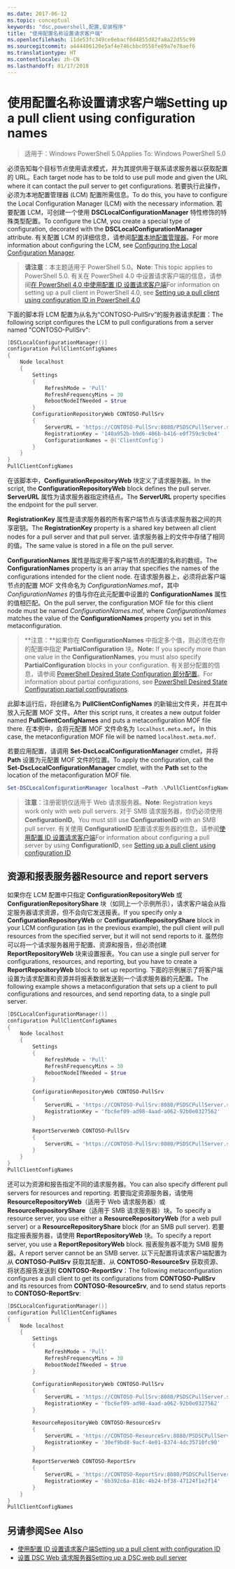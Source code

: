 ```yaml
---
ms.date: 2017-06-12
ms.topic: conceptual
keywords: "dsc,powershell,配置,安装程序"
title: "使用配置名称设置请求客户端"
ms.openlocfilehash: 11de53fc349ce0ebacf0d4855d82fa8a22d55c99
ms.sourcegitcommit: a444406120e5af4e746cbbc0558fe89a7e78aef6
ms.translationtype: HT
ms.contentlocale: zh-CN
ms.lasthandoff: 01/17/2018
---
```

# <a name="setting-up-a-pull-client-using-configuration-names"></a><span data-ttu-id="aafb6-103">使用配置名称设置请求客户端</span><span class="sxs-lookup"><span data-stu-id="aafb6-103">Setting up a pull client using configuration names</span></span>

> <span data-ttu-id="aafb6-104">适用于：Windows PowerShell 5.0</span><span class="sxs-lookup"><span data-stu-id="aafb6-104">Applies To: Windows PowerShell 5.0</span></span>

<span data-ttu-id="aafb6-105">必须告知每个目标节点使用请求模式，并为其提供用于联系请求服务器以获取配置的 URL。</span><span class="sxs-lookup"><span data-stu-id="aafb6-105">Each target node has to be told to use pull mode and given the URL where it can contact the pull server to get configurations.</span></span>
<span data-ttu-id="aafb6-106">若要执行此操作，必须为本地配置管理器 (LCM) 配置所需信息。</span><span class="sxs-lookup"><span data-stu-id="aafb6-106">To do this, you have to configure the Local Configuration Manager (LCM) with the necessary information.</span></span>
<span data-ttu-id="aafb6-107">若要配置 LCM，可创建一个使用 **DSCLocalConfigurationManager** 特性修饰的特殊类型配置。</span><span class="sxs-lookup"><span data-stu-id="aafb6-107">To configure the LCM, you create a special type of configuration, decorated with the **DSCLocalConfigurationManager** attribute.</span></span>
<span data-ttu-id="aafb6-108">有关配置 LCM 的详细信息，请参阅[配置本地配置管理器](metaConfig.md)。</span><span class="sxs-lookup"><span data-stu-id="aafb6-108">For more information about configuring the LCM, see [Configuring the Local Configuration Manager](metaConfig.md).</span></span>

> <span data-ttu-id="aafb6-109">**请注意**：本主题适用于 PowerShell 5.0。</span><span class="sxs-lookup"><span data-stu-id="aafb6-109">**Note**: This topic applies to PowerShell 5.0.</span></span>
<span data-ttu-id="aafb6-110">有关在 PowerShell 4.0 中设置请求客户端的信息，请参阅[在 PowerShell 4.0 中使用配置 ID 设置请求客户端](pullClientConfigID4.md)</span><span class="sxs-lookup"><span data-stu-id="aafb6-110">For information on setting up a pull client in PowerShell 4.0, see [Setting up a pull client using configuration ID in PowerShell 4.0](pullClientConfigID4.md)</span></span>

<span data-ttu-id="aafb6-111">下面的脚本将 LCM 配置为从名为“CONTOSO-PullSrv”的服务器请求配置：</span><span class="sxs-lookup"><span data-stu-id="aafb6-111">The following script configures the LCM to pull configurations from a server named "CONTOSO-PullSrv":</span></span>

```powershell
[DSCLocalConfigurationManager()]
configuration PullClientConfigNames
{
    Node localhost
    {
        Settings
        {
            RefreshMode = 'Pull'
            RefreshFrequencyMins = 30
            RebootNodeIfNeeded = $true
        }
        ConfigurationRepositoryWeb CONTOSO-PullSrv
        {
            ServerURL = 'https://CONTOSO-PullSrv:8080/PSDSCPullServer.svc'
            RegistrationKey = '140a952b-b9d6-406b-b416-e0f759c9c0e4'
            ConfigurationNames = @('ClientConfig')
        }
    }
}
PullClientConfigNames
```

<span data-ttu-id="aafb6-112">在该脚本中，**ConfigurationRepositoryWeb** 块定义了请求服务器。</span><span class="sxs-lookup"><span data-stu-id="aafb6-112">In the script, the **ConfigurationRepositoryWeb** block defines the pull server.</span></span>
<span data-ttu-id="aafb6-113">**ServerURL** 属性为请求服务器指定终结点。</span><span class="sxs-lookup"><span data-stu-id="aafb6-113">The **ServerURL** property specifies the endpoint for the pull server.</span></span>

<span data-ttu-id="aafb6-114">**RegistrationKey** 属性是请求服务器的所有客户端节点与该请求服务器之间的共享密钥。</span><span class="sxs-lookup"><span data-stu-id="aafb6-114">The **RegistrationKey** property is a shared key between all client nodes for a pull server and that pull server.</span></span>
<span data-ttu-id="aafb6-115">请求服务器上的文件中存储了相同的值。</span><span class="sxs-lookup"><span data-stu-id="aafb6-115">The same value is stored in a file on the pull server.</span></span>

<span data-ttu-id="aafb6-116">**ConfigurationNames** 属性是指定用于客户端节点的配置的名称的数组。</span><span class="sxs-lookup"><span data-stu-id="aafb6-116">The **ConfigurationNames** property is an array that specifies the names of the configurations intended for the client node.</span></span>
<span data-ttu-id="aafb6-117">在请求服务器上，必须将此客户端节点的配置 MOF 文件命名为 *ConfigurationNames*.mof，其中 *ConfigurationNames* 的值与你在此元配置中设置的 **ConfigurationNames** 属性的值相匹配。</span><span class="sxs-lookup"><span data-stu-id="aafb6-117">On the pull server, the configuration MOF file for this client node must be named *ConfigurationNames*.mof, where *ConfigurationNames* matches the value of the **ConfigurationNames** property you set in this metaconfiguration.</span></span>

><span data-ttu-id="aafb6-118">**注意：**如果你在 **ConfigurationNames** 中指定多个值，则必须也在你的配置中指定 **PartialConfiguration** 块。</span><span class="sxs-lookup"><span data-stu-id="aafb6-118">**Note:** If you specify more than one value in the **ConfigurationNames**, you must also specify **PartialConfiguration** blocks in your configuration.</span></span>
<span data-ttu-id="aafb6-119">有关部分配置的信息，请参阅 [PowerShell Desired State Configuration 部分配置](partialConfigs.md)。</span><span class="sxs-lookup"><span data-stu-id="aafb6-119">For information about partial configurations, see [PowerShell Desired State Configuration partial configurations](partialConfigs.md).</span></span>

<span data-ttu-id="aafb6-120">此脚本运行后，将创建名为 **PullClientConfigNames** 的新输出文件夹，并在其中放入元配置 MOF 文件。</span><span class="sxs-lookup"><span data-stu-id="aafb6-120">After this script runs, it creates a new output folder named **PullClientConfigNames** and puts a metaconfiguration MOF file there.</span></span>
<span data-ttu-id="aafb6-121">在本例中，会将元配置 MOF 文件命名为 `localhost.meta.mof`。</span><span class="sxs-lookup"><span data-stu-id="aafb6-121">In this case, the metaconfiguration MOF file will be named `localhost.meta.mof`.</span></span>

<span data-ttu-id="aafb6-122">若要应用配置，请调用 **Set-DscLocalConfigurationManager** cmdlet，并将 **Path** 设置为元配置 MOF 文件的位置。</span><span class="sxs-lookup"><span data-stu-id="aafb6-122">To apply the configuration, call the **Set-DscLocalConfigurationManager** cmdlet, with the **Path** set to the location of the metaconfiguration MOF file.</span></span>

```powershell
Set-DSCLocalConfigurationManager localhost –Path .\PullClientConfigNames –Verbose.
```

> <span data-ttu-id="aafb6-123">**注意**：注册密钥仅适用于 Web 请求服务器。</span><span class="sxs-lookup"><span data-stu-id="aafb6-123">**Note**: Registration keys work only with web pull servers.</span></span>
<span data-ttu-id="aafb6-124">对于 SMB 请求服务器，你仍必须使用 **ConfigurationID**。</span><span class="sxs-lookup"><span data-stu-id="aafb6-124">You must still use **ConfigurationID** with an SMB pull server.</span></span>
<span data-ttu-id="aafb6-125">有关使用 **ConfigurationID** 配置请求服务器的信息，请参阅[使用配置 ID 设置请求客户端](PullClientConfigNames.md)</span><span class="sxs-lookup"><span data-stu-id="aafb6-125">For information about configuring a pull server by using **ConfigurationID**, see [Setting up a pull client using configuration ID](PullClientConfigNames.md)</span></span>

## <a name="resource-and-report-servers"></a><span data-ttu-id="aafb6-126">资源和报表服务器</span><span class="sxs-lookup"><span data-stu-id="aafb6-126">Resource and report servers</span></span>

<span data-ttu-id="aafb6-127">如果你在 LCM 配置中只指定 **ConfigurationRepositoryWeb** 或 **ConfigurationRepositoryShare** 块（如同上一个示例所示），请求客户端会从指定服务器请求资源，但不会向它发送报表。</span><span class="sxs-lookup"><span data-stu-id="aafb6-127">If you specify only a **ConfigurationRepositoryWeb** or **ConfigurationRepositoryShare** block in your LCM configuration (as in the previous example), the pull client will pull resources from the specified server, but it will not send reports to it.</span></span>
<span data-ttu-id="aafb6-128">虽然你可以将一个请求服务器用于配置、资源和报告，但必须创建 **ReportRepositoryWeb** 块来设置报表。</span><span class="sxs-lookup"><span data-stu-id="aafb6-128">You can use a single pull server for configurations, resources, and reporting, but you have to create a **ReportRepositoryWeb** block to set up reporting.</span></span>
<span data-ttu-id="aafb6-129">下面的示例展示了将客户端设置为请求配置和资源并将报表数据发送到一个请求服务器的元配置。</span><span class="sxs-lookup"><span data-stu-id="aafb6-129">The following example shows a metaconfiguration that sets up a client to pull configurations and resources, and send reporting data, to a single pull server.</span></span>

```powershell
[DSCLocalConfigurationManager()]
configuration PullClientConfigNames
{
    Node localhost
    {
        Settings
        {
            RefreshMode = 'Pull'
            RefreshFrequencyMins = 30
            RebootNodeIfNeeded = $true
        }

        ConfigurationRepositoryWeb CONTOSO-PullSrv
        {
            ServerURL = 'https://CONTOSO-PullSrv:8080/PSDSCPullServer.svc'
            RegistrationKey = 'fbc6ef09-ad98-4aad-a062-92b0e0327562'
        }

        ReportServerWeb CONTOSO-PullSrv
        {
            ServerURL = 'https://CONTOSO-PullSrv:8080/PSDSCPullServer.svc'
        }
    }
}
PullClientConfigNames
```

<span data-ttu-id="aafb6-130">还可以为资源和报告指定不同的请求服务器。</span><span class="sxs-lookup"><span data-stu-id="aafb6-130">You can also specify different pull servers for resources and reporting.</span></span>
<span data-ttu-id="aafb6-131">若要指定资源服务器，请使用 **ResourceRepositoryWeb**（适用于 Web 请求服务器）或 **ResourceRepositoryShare**（适用于 SMB 请求服务器）块。</span><span class="sxs-lookup"><span data-stu-id="aafb6-131">To specify a resource server, you use either a **ResourceRepositoryWeb** (for a web pull server) or a **ResourceRepositoryShare** block (for an SMB pull server).</span></span>
<span data-ttu-id="aafb6-132">若要指定报表服务器，请使用 **ReportRepositoryWeb** 块。</span><span class="sxs-lookup"><span data-stu-id="aafb6-132">To specify a report server, you use a **ReportRepositoryWeb** block.</span></span>
<span data-ttu-id="aafb6-133">报表服务器不能为 SMB 服务器。</span><span class="sxs-lookup"><span data-stu-id="aafb6-133">A report server cannot be an SMB server.</span></span>
<span data-ttu-id="aafb6-134">以下元配置将请求客户端配置为从 **CONTOSO-PullSrv** 获取其配置、从 **CONTOSO-ResourceSrv** 获取资源、将状态报告发送到 **CONTOSO-ReportSrv**：</span><span class="sxs-lookup"><span data-stu-id="aafb6-134">The following metaconfiguration configures a pull client to get its configurations from **CONTOSO-PullSrv** and its resources from **CONTOSO-ResourceSrv**, and to send status reports to **CONTOSO-ReportSrv**:</span></span>

```powershell
[DSCLocalConfigurationManager()]
configuration PullClientConfigNames
{
    Node localhost
    {
        Settings
        {
            RefreshMode = 'Pull'
            RefreshFrequencyMins = 30
            RebootNodeIfNeeded = $true
        }

        ConfigurationRepositoryWeb CONTOSO-PullSrv
        {
            ServerURL = 'https://CONTOSO-PullSrv:8080/PSDSCPullServer.svc'
            RegistrationKey = 'fbc6ef09-ad98-4aad-a062-92b0e0327562'
        }

        ResourceRepositoryWeb CONTOSO-ResourceSrv
        {
            ServerURL = 'https://CONTOSO-ResourceSrv:8080/PSDSCPullServer.svc'
            RegistrationKey = '30ef9bd8-9acf-4e01-8374-4dc35710fc90'
        }

        ReportServerWeb CONTOSO-ReportSrv
        {
            ServerURL = 'https://CONTOSO-ReportSrv:8080/PSDSCPullServer.svc'
            RegistrationKey = '6b392c6a-818c-4b24-bf38-47124f1e2f14'
        }
    }
}
PullClientConfigNames
```

## <a name="see-also"></a><span data-ttu-id="aafb6-135">另请参阅</span><span class="sxs-lookup"><span data-stu-id="aafb6-135">See Also</span></span>

* [<span data-ttu-id="aafb6-136">使用配置 ID 设置请求客户端</span><span class="sxs-lookup"><span data-stu-id="aafb6-136">Setting up a pull client with configuration ID</span></span>](PullClientConfigNames.md)
* [<span data-ttu-id="aafb6-137">设置 DSC Web 请求服务器</span><span class="sxs-lookup"><span data-stu-id="aafb6-137">Setting up a DSC web pull server</span></span>](pullServer.md)

